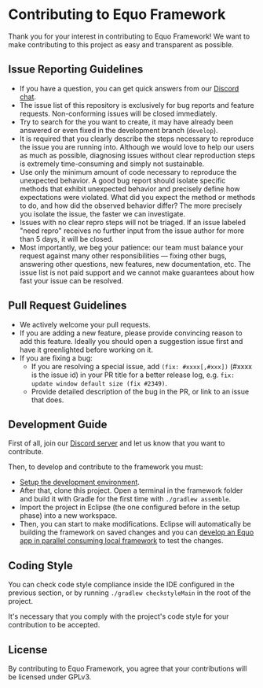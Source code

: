 # Contributing to Equo Framework

Thank you for your interest in contributing to Equo Framework! We want to make contributing to this project as easy and transparent as
possible.

## Issue Reporting Guidelines

* If you have a question, you can get quick answers from our [Discord chat](https://discord.gg/fFEEhm8etB).
* The issue list of this repository is exclusively for bug reports and feature requests. Non-conforming issues will be closed immediately.
* Try to search for the you want to create, it may have already been answered or even fixed in the development branch (`develop`).
* It is required that you clearly describe the steps necessary to reproduce the issue you are running into. Although we would love to help our users as much as possible, diagnosing issues without clear reproduction steps is extremely time-consuming and simply not sustainable.
* Use only the minimum amount of code necessary to reproduce the unexpected behavior. A good bug report should isolate specific methods that exhibit unexpected behavior and precisely define how expectations were violated. What did you expect the method or methods to do, and how did the observed behavior differ? The more precisely you isolate the issue, the faster we can investigate.
* Issues with no clear repro steps will not be triaged. If an issue labeled "need repro" receives no further input from the issue author for more than 5 days, it will be closed.
* Most importantly, we beg your patience: our team must balance your request against many other responsibilities — fixing other bugs, answering other questions, new features, new documentation, etc. The issue list is not paid support and we cannot make guarantees about how fast your issue can be resolved.

## Pull Request Guidelines

* We actively welcome your pull requests.
* If you are adding a new feature, please provide convincing reason to add this feature. Ideally you should open a suggestion issue first and have it greenlighted before working on it.
* If you are fixing a bug:
  * If you are resolving a special issue, add `(fix: #xxxx[,#xxx])` (#xxxx is the issue id) in your PR title for a better release log, e.g. `fix: update window default size (fix #2349)`.
  * Provide detailed description of the bug in the PR, or link to an issue that does.

## Development Guide

First of all, join our [Discord server](https://discord.gg/fFEEhm8etB) and let us know that you want to contribute.

Then, to develop and contribute to the framework you must:

* [Setup the development environment](setup-environment.md).
* After that, clone this project. Open a terminal in the framework folder and build it with Gradle for the first time with `./gradlew assemble`.
* Import the project in Eclipse (the one configured before in the setup phase) into a new workspace.
* Then, you can start to make modifications. Eclipse will automatically be building the framework on saved changes and you can [develop an Equo app in parallel consuming local framework](develop-app-in-parallel.md) to test the changes.

## Coding Style

You can check code style compliance inside the IDE configured in the previous section, or by running `./gradlew checkstyleMain` in the root of the project.

It's necessary that you comply with the project's code style for your contribution to be accepted.

## License

By contributing to Equo Framework, you agree that your contributions will be licensed under GPLv3.
